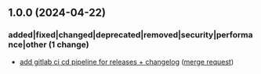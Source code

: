 ## 1.0.0 (2024-04-22)

### added|fixed|changed|deprecated|removed|security|performance|other (1 change)

- [add gitlab ci cd pipeline for releases + changelog](jupyterjsc/packages/jupyterhub-forwardbasespawner@2124bb5734c6267c1173fed6aed32aaeeb5869d2) ([merge request](jupyterjsc/packages/jupyterhub-forwardbasespawner!1))
